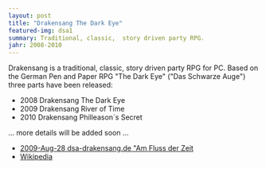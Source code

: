 ```yaml
---
layout: post
title: "Drakensang The Dark Eye"
featured-img: dsa1
summary: Traditional, classic,  story driven party RPG.
jahr: 2008-2010
---
```

Drakensang is a traditional, classic,  story driven party RPG for PC. Based on the German Pen and Paper RPG "The Dark Eye" ("Das Schwarze Auge") three parts have been released:

* 2008 Drakensang The Dark Eye 
* 2009 Drakensang River of Time
* 2010 Drakensang Philleason´s Secret

... more details will be added soon ...

* [2009-Aug-28  dsa-drakensang.de "Am Fluss der Zeit](https://www.dsa-drakensang.de/?go=GamesComInterview1)
* [Wikipedia](https://en.wikipedia.org/wiki/Drakensang:_The_Dark_Eye)

